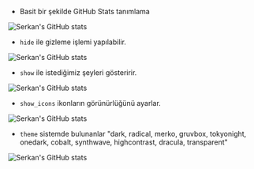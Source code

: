 - Basit bir şekilde GitHub Stats tanımlama

![Serkan's GitHub stats](https://github-readme-stats.vercel.app/api?username=serkanMzlm)

- `hide` ile gizleme işlemi yapılabilir.

![Serkan's GitHub stats](https://github-readme-stats.vercel.app/api?username=serkanMzlm&hide=stars,commits,issues,contribs)

- `show` ile istediğimiz şeyleri gösteririr.

![Serkan's GitHub stats](https://github-readme-stats.vercel.app/api?username=serkanMzlm&&show=reviews,discussions_started,discussions_answered,prs_merged,prs_merged_percentage)

- `show_icons` ikonların görünürlüğünü ayarlar.

![Serkan's GitHub stats](https://github-readme-stats.vercel.app/api?username=serkanMzlm&&show=reviews,discussions_started,discussions_answered,prs_merged,prs_merged_percentage&show_icons=true)

- `theme` sistemde bulunanlar "dark, radical, merko, gruvbox, tokyonight, onedark, cobalt, synthwave, highcontrast, dracula, transparent"

![Serkan's GitHub stats](https://github-readme-stats.vercel.app/api?username=serkanMzlm&&show=reviews,discussions_started,discussions_answered,prs_merged,prs_merged_percentage&show_icons=true&theme=transparent)